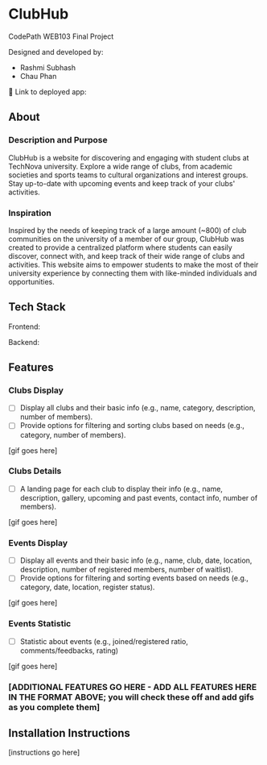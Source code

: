 # ClubHub

CodePath WEB103 Final Project

Designed and developed by:
- Rashmi Subhash
- Chau Phan

🔗 Link to deployed app:

## About

### Description and Purpose

ClubHub is a website for discovering and engaging with student clubs at TechNova university. Explore a wide range of clubs, from academic societies and sports teams to cultural organizations and interest groups. Stay up-to-date with upcoming events and keep track of your clubs' activities.

### Inspiration

Inspired by the needs of keeping track of a large amount (~800) of club communities on the university of a member of our group, ClubHub was created to provide a centralized platform where students can easily discover, connect with, and keep track of their wide range of clubs and activities. This website aims to empower students to make the most of their university experience by connecting them with like-minded individuals and opportunities. 

## Tech Stack

Frontend:

Backend:

## Features

### Clubs Display

- [ ] Display all clubs and their basic info (e.g., name, category, description, number of members).
- [ ] Provide options for filtering and sorting clubs based on needs (e.g., category, number of members).

[gif goes here]

### Clubs Details

- [ ] A landing page for each club to display their info (e.g., name, description, gallery, upcoming and past events, contact info, number of members).

[gif goes here]

### Events Display

- [ ] Display all events and their basic info (e.g., name, club, date, location, description, number of registered members, number of waitlist).
- [ ] Provide options for filtering and sorting events based on needs (e.g., category, date, location, register status).

[gif goes here]

### Events Statistic

- [ ] Statistic about events (e.g., joined/registered ratio, comments/feedbacks, rating)

[gif goes here]

### [ADDITIONAL FEATURES GO HERE - ADD ALL FEATURES HERE IN THE FORMAT ABOVE; you will check these off and add gifs as you complete them]

## Installation Instructions

[instructions go here]
